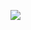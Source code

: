 [![](https://mermaid.ink/img/pako:eNptUk1vwjAM_StVTkyDP9DDJLRddhhCY9physU0prWW2pWbIAbivy-DFrUrPsXPjt_zx8kU4tDkpvDQti8EpUJtOUt2QbJ3bFRcDKJvsaUCfHa6hv_sMUgBOnsYIA3E9h_UoseChKErMdsEJS6z-uJ1mWfLQ9plA4q-ko_0dydMhYx4PZWJpKvDsUaVISMEZIdjFZSKEOizqCLJpxz773jAuvFyX8cK9liCE33lgMoYRjLwQFvSNZTEt66i-pEUR9feV7KH5RZmY50RPB2hL3FfA60rYeyJb8EOXiyepkuaZEznOUmZtGrZzE0abQ3k0oVc-K0JFdZoTZ6eDvTbGsvnlAeJffPDhcmDRpwblVhWJt-Bb5MXG5d20p3XDW2Av0R6__wL1-rS9Q?type=png)](https://mermaid.live/edit#pako:eNptUk1vwjAM_StVTkyDP9DDJLRddhhCY9physU0prWW2pWbIAbivy-DFrUrPsXPjt_zx8kU4tDkpvDQti8EpUJtOUt2QbJ3bFRcDKJvsaUCfHa6hv_sMUgBOnsYIA3E9h_UoseChKErMdsEJS6z-uJ1mWfLQ9plA4q-ko_0dydMhYx4PZWJpKvDsUaVISMEZIdjFZSKEOizqCLJpxz773jAuvFyX8cK9liCE33lgMoYRjLwQFvSNZTEt66i-pEUR9feV7KH5RZmY50RPB2hL3FfA60rYeyJb8EOXiyepkuaZEznOUmZtGrZzE0abQ3k0oVc-K0JFdZoTZ6eDvTbGsvnlAeJffPDhcmDRpwblVhWJt-Bb5MXG5d20p3XDW2Av0R6__wL1-rS9Q)
